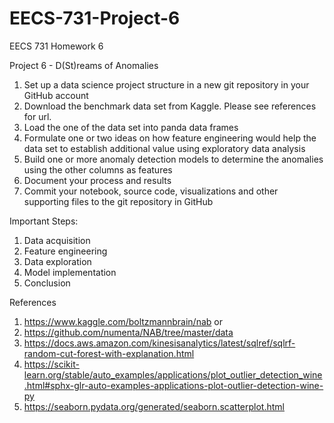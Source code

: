 # EECS-731-Project-6
EECS 731 Homework 6

Project 6 - D(St)reams of Anomalies

1.  Set up a data science project structure in a new git repository in your GitHub account
2.  Download the benchmark data set from Kaggle. Please see references for url.
3.  Load the  one  of the data set into panda data frames
4.  Formulate one or two ideas on how feature engineering would help the data set to establish additional value using exploratory data analysis
5.  Build one or more anomaly detection models to determine the  anomalies  using the other columns as features
6.  Document your process and results
7.  Commit your notebook, source code, visualizations and other supporting files to the git repository in GitHub

Important Steps:
1. Data acquisition
2. Feature engineering
3. Data exploration
4. Model implementation
5. Conclusion

References
1. https://www.kaggle.com/boltzmannbrain/nab  or
2. https://github.com/numenta/NAB/tree/master/data
3. https://docs.aws.amazon.com/kinesisanalytics/latest/sqlref/sqlrf-random-cut-forest-with-explanation.html
4. https://scikit-learn.org/stable/auto_examples/applications/plot_outlier_detection_wine.html#sphx-glr-auto-examples-applications-plot-outlier-detection-wine-py
5. https://seaborn.pydata.org/generated/seaborn.scatterplot.html
